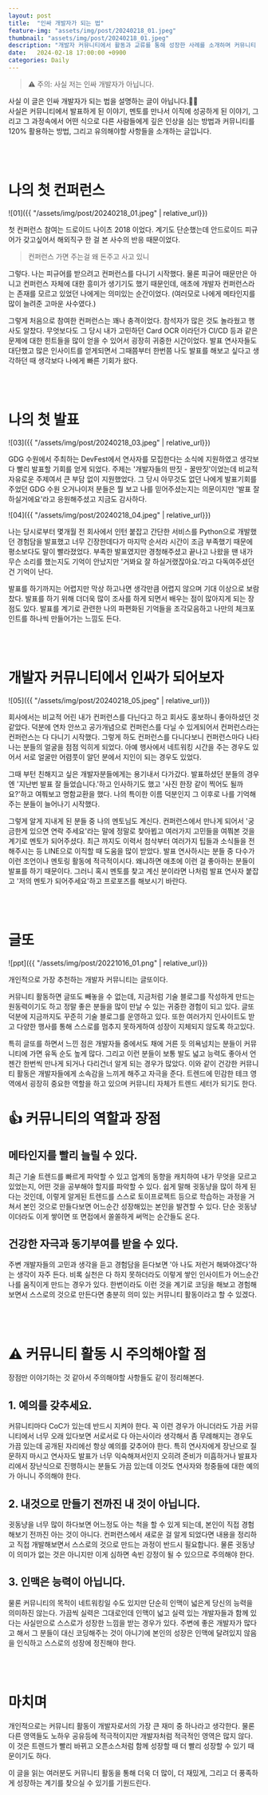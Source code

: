 ```yaml
---
layout: post
title:  "인싸 개발자가 되는 법"
feature-img: "assets/img/post/20240218_01.jpeg"
thumbnail: "assets/img/post/20240218_01.jpeg"
description: "개발자 커뮤니티에서 활동과 교류를 통해 성장한 사례를 소개하며 커뮤니티 활동의 중요성과 교류하는 요령과 팁들을 소개합니다."
date:   2024-02-18 17:00:00 +0900
categories: Daily
---
```


> ⚠️ 주의: 사실 저는 인싸 개발자가 아닙니다. 

사실 이 글은 인싸 개발자가 되는 법을 설명하는 글이 아닙니다.🙅‍♂️<br/>
사실은 커뮤니티에서 발표하게 된 이야기, 멘토를 만나서 이직에 성공하게 된 이야기, 그리고 그 과정속에서 어떤 식으로 다른 사람들에게 깊은 인상을 심는 방법과 커뮤니티를 120% 활용하는 방법, 그리고 유의해야할 사항들을 소개하는 글입니다.

<br/><br/>

# 나의 첫 컨퍼런스

![01]({{ "/assets/img/post/20240218_01.jpeg" | relative_url}})<br/>

첫 컨퍼런스 참여는 드로이드 나이츠 2018 이었다. 계기도 단순했는데 안드로이드 피규어가 갖고싶어서 해외직구 한 걸 본 사수의 반응 때문이었다.

> 컨퍼런스 가면 주는걸 왜 돈주고 사고 있니

그렇다. 나는 피규어를 받으려고 컨퍼런스를 다니기 시작했다. 물론 피규어 때문만은 아니고 컨퍼런스 자체에 대한 흥미가 생기기도 했기 때문인데, 애초에 개발자 컨퍼런스라는 존재를 모르고 있었던 나에게는 의미있는 순간이었다. (여러모로 나에게 메타인지를 많이 늘려준 고마운 사수였다.)

그렇게 처음으로 참여한 컨퍼런스는 꽤나 충격이었다. 참석자가 많은 것도 놀라웠고 행사도 알찼다. 무엇보다도 그 당시 내가 고민하던 Card OCR 이라던가 CI/CD 등과 같은 문제에 대한 힌트들을 많이 얻을 수 있어서 굉장히 귀중한 시간이었다. 발표 연사자들도 대단했고 많은 인사이트를 얻게되면서 그때쯤부터 한번쯤 나도 발표를 해보고 싶다고 생각하던 때 생각보다 나에게 빠른 기회가 왔다.

<br/><br/>

# 나의 첫 발표

![03]({{ "/assets/img/post/20240218_03.jpeg" | relative_url}})<br/>

GDG 수원에서 주최하는 DevFest에서 연사자를 모집한다는 소식에 지원하였고 생각보다 빨리 발표할 기회를 얻게 되었다. 주제는 '개발자들의 딴짓 - 꿀딴짓'이었는데 비교적 자유로운 주제여서 큰 부담 없이 지원했었다. 그 당시 아무것도 없던 나에게 발표기회를 주었던 GDG 수원 오거나이저 분들은 뭘 보고 나를 믿어주셨는지는 의문이지만 '발표 잘 하실거에요'라고 응원해주셨고 지금도 감사하다. 

![04]({{ "/assets/img/post/20240218_04.jpeg" | relative_url}})<br/>

나는 당시로부터 몇개월 전 회사에서 인턴 붙잡고 간단한 서비스를 Python으로 개발했던 경험담을 발표했고 너무 긴장한데다가 마지막 순서라 시간이 조금 부족했기 때문에 평소보다도 말이 빨라졌었다. 부족한 발표였지만 경청해주셨고 끝나고 나왔을 땐 내가 무슨 소리를 했는지도 기억이 안났지만 '거봐요 잘 하실거랬잖아요.'라고 다독여주셨던 건 기억이 난다.

발표를 하기까지는 어렵지만 막상 하고나면 생각만큼 어렵지 않으며 기대 이상으로 보람찼다. 발표를 하기 위해 더더욱 많이 조사를 하게 되면서 배우는 점이 많아지게 되는 장점도 있다. 발표를 계기로 관련한 나의 파편화된 기억들을 조각모음하고 나만의 체크포인트를 하나씩 만들어가는 느낌도 든다. 

<br/><br/>

# 개발자 커뮤니티에서 인싸가 되어보자

![05]({{ "/assets/img/post/20240218_05.jpeg" | relative_url}})<br/>

회사에서는 비교적 어린 내가 컨퍼런스를 다닌다고 하고 회사도 홍보하니 좋아하셨던 것 같았다. 덕분에 연차 안쓰고 공가개념으로 컨퍼런스를 다닐 수 있게되어서 컨퍼런스라는 컨퍼런스는 다 다니기 시작했다. 그렇게 하도 컨퍼런스를 다니다보니 컨퍼런스마다 나타나는 분들의 얼굴을 점점 익히게 되었다. 아예 행사에서 네트워킹 시간을 주는 경우도 있어서 서로 얼굴만 어렴풋이 알던 분에서 지인이 되는 경우도 있었다. 

그때 부턴 친해지고 싶은 개발자분들에게는 용기내서 다가갔다. 발표하셨던 분들의 경우엔 '지난번 발표 잘 들었습니다.'하고 인사하기도 했고 '사진 한장 같이 찍어도 될까요?'하고 여쭤보고 명함교환을 했다. 나의 특이한 이름 덕분인지 그 이후로 나를 기억해주는 분들이 늘어나기 시작했다.

그렇게 알게 지내게 된 분들 중 나의 멘토님도 계신다. 컨퍼런스에서 만나게 되어서 '궁금한게 있으면 연락 주세요'라는 말에 정말로 찾아뵙고 여러가지 고민들을 여쭤본 것을 계기로 멘토가 되어주셨다. 최근 까지도 이력서 첨삭부터 여러가지 팁들과 소식들을 전해주시는 등 LINE으로 이직할 때 도움을 많이 받았다. 발표 연사하시는 분들 중 다수가 이런 조언이나 멘토링 활동에 적극적이시다. 왜냐하면 애초에 이런 걸 좋아하는 분들이 발표를 하기 때문이다. 그러니 혹시 멘토를 찾고 계신 분이라면 나처럼 발표 연사자 붙잡고 '저의 멘토가 되어주세요'하고 프로포즈를 해보시기 바란다.

<br/><br/>

# 글또

![ppt]({{ "/assets/img/post/20221016_01.png" | relative_url}})<br/>

개인적으로 가장 추천하는 개발자 커뮤니티는 글또이다.<br/>

커뮤니티 활동하면 글또도 빼놓을 수 없는데, 지금처럼 기술 블로그를 작성하게 만드는 원동력이기도 하고 정말 좋은 분들을 많이 만날 수 있는 귀중한 경험이 되고 있다. 글또 덕분에 지금까지도 꾸준히 기술 블로그를 운영하고 있다. 또한 여러가지 인사이트도 받고 다양한 행사를 통해 스스로를 멈추지 못하게하여 성장이 지체되지 않도록 하고있다.

특히 글또를 하면서 느낀 점은 개발자들 중에서도 채에 거른 듯 의욕넘치는 분들이 커뮤니티에 가면 유독 순도 높게 많다. 그리고 이런 분들이 보통 발도 넓고 능력도 좋아서 언젠간 한번씩 만나게 되거나 다리건너 알게 되는 경우가 많았다. 이와 같이 건강한 커뮤니티 활동은 개발자들에게 소속감을 느끼게 해주고 자극을 준다. 트렌드에 민감한 테크 영역에서 굉장히 중요한 역할을 하고 있으며 커뮤니티 자체가 트렌드 세터가 되기도 한다. 

# 👍 커뮤니티의 역할과 장점

## 메타인지를 빨리 늘릴 수 있다. 

최근 기술 트렌드를 빠르게 파악할 수 있고 업계의 동향을 캐치하여 내가 무엇을 모르고 있었는지, 어떤 것을 공부해야 할지를 파악할 수 있다. 쉽게 말해 귓동냥을 많이 하게 된다는 것인데, 이렇게 알게된 트렌드를 스스로 토이프로젝트 등으로 학습하는 과정을 거쳐서 본인 것으로 만들다보면 어느순간 성장해있는 본인을 발견할 수 있다. 단순 귓동냥이더라도 이게 쌓이면 또 면접에서 쏠쏠하게 써먹는 순간들도 온다.

## 건강한 자극과 동기부여를 받을 수 있다.

주변 개발자들의 고민과 생각을 듣고 경험담을 듣다보면 '아 나도 저런거 해봐야겠다'하는 생각이 자주 든다. 비록 실천은 다 하지 못하더라도 이렇게 쌓인 인사이트가 어느순간 나를 움직이게 만드는 경우가 있다. 한번이라도 이런 것을 계기로 코딩을 해보고 경험해보면서 스스로의 것으로 만든다면 충분히 의미 있는 커뮤니티 활동이라고 할 수 있겠다. 

<br/><br/>

# ⚠️ 커뮤니티 활동 시 주의해야할 점

장점만 이야기하는 것 같아서 주의해야할 사항들도 같이 정리해본다. 

## 1. 예의를 갖추세요.

커뮤니티마다 CoC가 있는데 반드시 지켜야 한다. 꼭 이런 경우가 아니더라도 가끔 커뮤니티에서 너무 오래 있다보면 서로서로 다 아는사이라 생각해서 좀 무례해지는 경우도 가끔 있는데 공개된 자리에선 항상 예의를 갖추어야 한다. 특히 연사자에게 장난으로 질문하지 마시고 연사자도 발표가 너무 익숙해져서인지 오히려 준비가 미흡하거나 발표자리에서 장난식으로 진행하시는 분들도 가끔 있는데 이것도 연사자와 청중들에 대한 예의가 아니니 주의해야 한다.

## 2. 내것으로 만들기 전까진 내 것이 아닙니다.

귓동냥을 너무 많이 하다보면 어느정도 아는 척을 할 수 있게 되는데, 본인이 직접 경험해보기 전까진 아는 것이 아니다. 컨퍼런스에서 새로운 걸 알게 되었다면 내용을 정리하고 직접 개발해보면서 스스로의 것으로 만드는 과정이 반드시 필요합니다. 물론 귓동냥이 의미가 없는 것은 아니지만 이게 심하면 속빈 강정이 될 수 있으므로 주의해야 한다.

## 3. 인맥은 능력이 아닙니다.

물론 커뮤니티의 목적이 네트워킹일 수도 있지만 단순히 인맥이 넓은게 당신의 능력을 의미하진 않는다. 가끔씩 실력은 그대로인데 인맥이 넓고 실력 있는 개발자들과 함께 있다는 사실만으로 스스로가 성장한 느낌을 받는 경우가 있다. 주변에 좋은 개발자가 많다고 해서 그 분들이 대신 코딩해주는 것이 아니기에 본인의 성장은 인맥에 달려있지 않음을 인식하고 스스로의 성장에 정진해야 한다.

<br/><br/>

# 마치며

개인적으로는 커뮤니티 활동이 개발자로서의 가장 큰 재미 중 하나라고 생각한다. 물론 다른 영역들도 노하우 공유등에 적극적이지만 개발자처럼 적극적인 영역은 많지 않다. 이 것은 트렌드가 빨리 바뀌고 오픈소스처럼 함께 성장할 때 더 빨리 성장할 수 있기 때문이기도 하다. 

이 글을 읽는 여러분도 커뮤니티 활동을 통해 더욱 더 많이, 더 재밌게, 그리고 더 풍족하게 성장하는 계기를 찾으실 수 있기를 기원드린다.
<br/><br/><br/>
